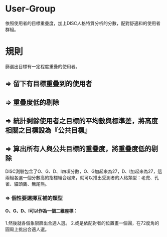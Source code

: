 # User-Group
依照使用者的目標重疊度，加上DISC人格特質分析的分數，配對舒適和的使用者群組。
# 規則
篩選出目標有一定程度重疊的使用者。
## => 留下有目標重疊到的使用者
## => 重疊度低的剔除
## => 統計剩餘使用者之目標的平均數與標準差，將高度相關之目標設為『公共目標』
## => 算出所有人與公共目標的重疊度，將重疊度低的剔除

DISC測驗包含了O、G、D、I四項分數，O、G加起來為27，D、I加起來為27，這兩組各選一個分數高的指標組合起來，就可以推出受測者的人格類型：老虎、孔雀、貓頭鷹、無尾熊。
### => 個性要選擇互補的類型
#### O、G、D、I可以作為一個二維座標：
1.然後就各個象限篩出合適人選。
2.或是依配對者的位置畫一個圓，在72度角的圓周上挑出合適人選。
